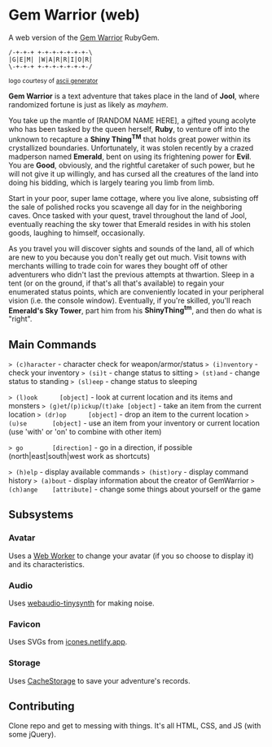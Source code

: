 # Gem Warrior (web)

A web version of the [Gem Warrior](https://github.com/michaelchadwick/gemwarrior) RubyGem.

```shell
/-+-+-+ +-+-+-+-+-+-+-\
|G|E|M| |W|A|R|R|I|O|R|
\-+-+-+ +-+-+-+-+-+-+-/
```

<small>logo courtesy of [ascii generator](http://www.network-science.de/ascii/)</small>

**Gem Warrior** is a text adventure that takes place in the land of **Jool**, where randomized fortune is just as likely as *mayhem*.

You take up the mantle of [RANDOM NAME HERE], a gifted young acolyte who has been tasked by the queen herself, **Ruby**, to venture off into the unknown to recapture a **Shiny Thing<sup>TM</sup>** that holds great power within its crystallized boundaries. Unfortunately, it was stolen recently by a crazed madperson named **Emerald**, bent on using its frightening power for **Evil**. You are **Good**, obviously, and the rightful caretaker of such power, but he will not give it up willingly, and has cursed all the creatures of the land into doing his bidding, which is largely tearing you limb from limb.

Start in your poor, super lame cottage, where you live alone, subsisting off the sale of polished rocks you scavenge all day for in the neighboring caves. Once tasked with your quest, travel throughout the land of Jool, eventually reaching the sky tower that Emerald resides in with his stolen goods, laughing to himself, occasionally.

As you travel you will discover sights and sounds of the land, all of which are new to you because you don't really get out much. Visit towns with merchants willing to trade coin for wares they bought off of other adventurers who didn't last the previous attempts at thwartion. Sleep in a tent (or on the ground, if that's all that's available) to regain your enumerated status points, which are conveniently located in your peripheral vision (i.e. the console window). Eventually, if you're skilled, you'll reach **Emerald's Sky Tower**, part him from his **ShinyThing<sup>tm</sup>**, and then do what is "right".

## Main Commands

`> (c)haracter`               - character check for weapon/armor/status
`> (i)nventory`               - check your inventory
`> (si)t`                     - change status to sitting
`> (st)and`                   - change status to standing
`> (sl)eep`                   - change status to sleeping
<!--`> rest`                  - take a load off and replenish hp-->

`> (l)ook      [object]`      - look at current location and its items and monsters
`> (g)et`/`(p)ickup`/`(t)ake [object]`           - take an item from the current location
`> (dr)op      [object]`      - drop an item to the current location
`> (u)se       [object]`      - use an item from your inventory or current location (use 'with' or 'on' to combine with other item)

`> go        [direction]`   - go in a direction, if possible (north|east|south|west work as shortcuts)
<!--`> (eq)uip [object]`    - designate an item in your inventory your weapon-->
<!--`> (uneq)uip   [object]`    - stop using an item in your inventory as your weapon-->
<!--`> (d)rop      [object]`    - drop an item from your inventory-->
<!--`> (at)ack    [monster]`   - attack a monster-->

`> (h)elp`                    - display available commands
`> (hist)ory`                 - display command history
`> (a)bout`                   - display information about the creator of GemWarrior
`> (ch)ange    [attribute]`   - change some things about yourself or the game

## Subsystems

### Avatar

Uses a [Web Worker](https://developer.mozilla.org/en-US/docs/Web/API/Web_Workers_API) to change your avatar (if you so choose to display it) and its characteristics.

### Audio

Uses [webaudio-tinysynth](https://github.com/g200kg/webaudio-tinysynth) for making noise.

### Favicon

Uses SVGs from [icones.netlify.app](https://icones.netlify.app/collection/all).

### Storage

Uses [CacheStorage](https://developer.mozilla.org/en-US/docs/Web/API/CacheStorage) to save your adventure's records.

## Contributing

Clone repo and get to messing with things. It's all HTML, CSS, and JS (with some jQuery).
